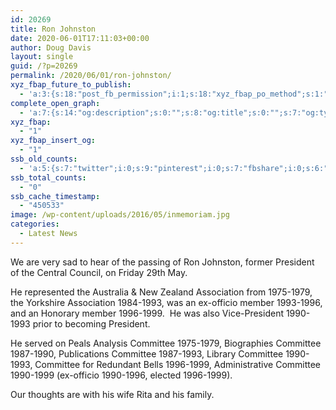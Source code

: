 ```yaml
---
id: 20269
title: Ron Johnston
date: 2020-06-01T17:11:03+00:00
author: Doug Davis
layout: single
guid: /?p=20269
permalink: /2020/06/01/ron-johnston/
xyz_fbap_future_to_publish:
  - 'a:3:{s:18:"post_fb_permission";i:1;s:18:"xyz_fbap_po_method";s:1:"2";s:16:"xyz_fbap_message";s:62:"News item added to the CCCBR website: {POST_TITLE} {PERMALINK}";}'
complete_open_graph:
  - 'a:7:{s:14:"og:description";s:0:"";s:8:"og:title";s:0:"";s:7:"og:type";s:0:"";s:12:"twitter:card";s:7:"summary";s:15:"twitter:creator";s:0:"";s:19:"twitter:description";s:0:"";s:8:"og:image";s:4:"4741";}'
xyz_fbap:
  - "1"
xyz_fbap_insert_og:
  - "1"
ssb_old_counts:
  - 'a:5:{s:7:"twitter";i:0;s:9:"pinterest";i:0;s:7:"fbshare";i:0;s:6:"reddit";i:0;s:6:"tumblr";N;}'
ssb_total_counts:
  - "0"
ssb_cache_timestamp:
  - "450533"
image: /wp-content/uploads/2016/05/inmemoriam.jpg
categories:
  - Latest News
---
```

We are very sad to hear of the passing of Ron Johnston, former President of the Central Council, on Friday 29th May.

He represented the Australia & New Zealand Association from 1975-1979, the Yorkshire Association 1984-1993, was an ex-officio member 1993-1996, and an Honorary member 1996-1999.  He was also Vice-President 1990-1993 prior to becoming President.

He served on Peals Analysis Committee 1975-1979, Biographies Committee 1987-1990, Publications Committee 1987-1993, Library Committee 1990-1993, Committee for Redundant Bells 1996-1999, Administrative Committee 1990-1999 (ex-officio 1990-1996, elected 1996-1999).

Our thoughts are with his wife Rita and his family.
